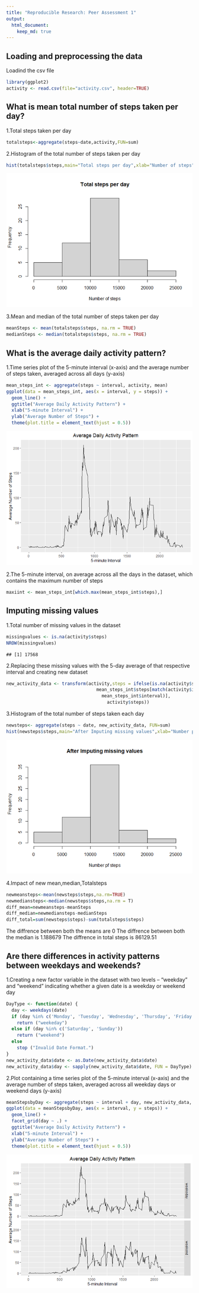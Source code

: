 ```yaml
---
title: "Reproducible Research: Peer Assessment 1"
output: 
  html_document:
    keep_md: true
---
```



## Loading and preprocessing the data

Loadind the csv file


```r
library(ggplot2)
activity <- read.csv(file="activity.csv", header=TRUE)
```


## What is mean total number of steps taken per day?

1.Total steps taken per day


```r
totalsteps<-aggregate(steps~date,activity,FUN=sum)
```

2.Histogram of the total number of steps taken per day


```r
hist(totalsteps$steps,main="Total steps per day",xlab="Number of steps")
```

![](PA1_template_files/figure-html/unnamed-chunk-3-1.png)<!-- -->

3.Mean and median of the total number of steps taken per day


```r
meanSteps <- mean(totalsteps$steps, na.rm = TRUE)
medianSteps <- median(totalsteps$steps, na.rm = TRUE)
```

## What is the average daily activity pattern?

1.Time series plot of the 5-minute interval (x-axis) and the average number of steps taken, averaged across all days (y-axis)


```r
mean_steps_int <- aggregate(steps ~ interval, activity, mean)
ggplot(data = mean_steps_int, aes(x = interval, y = steps)) +
  geom_line() +
  ggtitle("Average Daily Activity Pattern") +
  xlab("5-minute Interval") +
  ylab("Average Number of Steps") +
  theme(plot.title = element_text(hjust = 0.5))
```

![](PA1_template_files/figure-html/unnamed-chunk-5-1.png)<!-- -->

2.The 5-minute interval, on average across all the days in the dataset, which contains the maximum number of steps


```r
maxiint <- mean_steps_int[which.max(mean_steps_int$steps),]
```

## Imputing missing values

1.Total number of missing values in the dataset


```r
missingvalues <- is.na(activity$steps)
NROW(missingvalues)
```

```
## [1] 17568
```

2.Replacing these missing values with the 5-day average of that respective interval and creating new dataset


```r
new_activity_data <- transform(activity,steps = ifelse(is.na(activity$steps),
                                  mean_steps_int$steps[match(activity$interval, 
                                    mean_steps_int$interval)],
                                      activity$steps))
```

3.Histogram of the total number of steps taken each day

```r
newsteps<- aggregate(steps ~ date, new_activity_data, FUN=sum)
hist(newsteps$steps,main="After Imputing missing values",xlab="Number pf steps")
```

![](PA1_template_files/figure-html/unnamed-chunk-9-1.png)<!-- -->

4.Impact of new mean,median,Totalsteps


```r
newmeansteps<-mean(newsteps$steps,na.rm=TRUE)
newmediansteps<-median(newsteps$steps,na.rm = T)
diff_mean=newmeansteps-meanSteps
diff_median=newmediansteps-medianSteps
diff_total=sum(newsteps$steps)-sum(totalsteps$steps)
```

The diffrence between both the means are 0
The diffrence between both the median is 1.188679
The diffrence in total steps is 86129.51

## Are there differences in activity patterns between weekdays and weekends?

1.Creating a new factor variable in the dataset with two levels – “weekday” and “weekend” indicating whether a given date is a weekday or weekend day


```r
DayType <- function(date) {
  day <- weekdays(date)
  if (day %in% c('Monday', 'Tuesday', 'Wednesday', 'Thursday', 'Friday'))
    return ("weekeday")
  else if (day %in% c('Saturday', 'Sunday'))
    return ("weekend")
  else
    stop ("Invalid Date Format.")
}
new_activity_data$date <- as.Date(new_activity_data$date)
new_activity_data$day <- sapply(new_activity_data$date, FUN = DayType)
```

2.Plot containing a time series plot of the 5-minute interval (x-axis) and the average number of steps taken, averaged across all weekday days or weekend days (y-axis)


```r
meanStepsbyDay <- aggregate(steps ~ interval + day, new_activity_data, mean)
ggplot(data = meanStepsbyDay, aes(x = interval, y = steps)) + 
  geom_line() +
  facet_grid(day ~ .) +
  ggtitle("Average Daily Activity Pattern") +
  xlab("5-minute Interval") +
  ylab("Average Number of Steps") +
  theme(plot.title = element_text(hjust = 0.5))
```

![](PA1_template_files/figure-html/unnamed-chunk-12-1.png)<!-- -->
